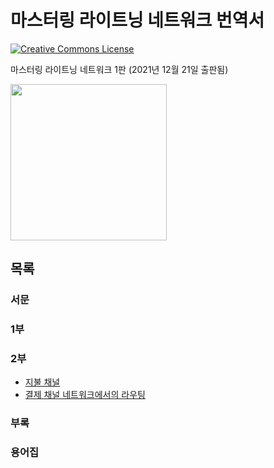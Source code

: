 # 마스터링 라이트닝 네트워크 번역서

<a rel="license" href="http://creativecommons.org/licenses/by-sa/4.0/"><img alt="Creative Commons License" style="border-width:0" src="https://i.creativecommons.org/l/by-sa/4.0/88x31.png" /></a><br /><span xmlns:dct="http://purl.org/dc/terms/" href="http://purl.org/dc/dcmitype/Text" property="dct:title" rel="dct:type">

마스터링 라이트닝 네트워크 1판 (2021년 12월 21일 출판됨)

<img src="https://github.com/lnbook/lnbook/raw/develop/images/cover_thumb.png" width="250"><br/>

## 목록

### 서문

### 1부

### 2부

*  [지불 채널](./ch07.md)
*  [결제 채널 네트워크에서의 라우팅 ](./ch08.md)

### 부록

### 용어집
